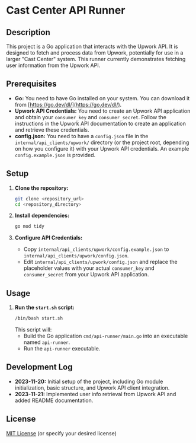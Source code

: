 # Cast Center API Runner

## Description

This project is a Go application that interacts with the Upwork API. It is designed to fetch and process data from Upwork, potentially for use in a larger "Cast Center" system.  This runner currently demonstrates fetching user information from the Upwork API.

## Prerequisites

*   **Go:** You need to have Go installed on your system. You can download it from [https://go.dev/dl/](https://go.dev/dl/).
*   **Upwork API Credentials:** You need to create an Upwork API application and obtain your `consumer_key` and `consumer_secret`. Follow the instructions in the Upwork API documentation to create an application and retrieve these credentials.
*   **config.json:**  You need to have a `config.json` file in the `internal/api_clients/upwork/` directory (or the project root, depending on how you configure it) with your Upwork API credentials. An example `config.example.json` is provided.

## Setup

1.  **Clone the repository:**
    ```bash
    git clone <repository_url>
    cd <repository_directory>
    ```

2.  **Install dependencies:**
    ```bash
    go mod tidy
    ```

3.  **Configure API Credentials:**
    *   Copy `internal/api_clients/upwork/config.example.json` to `internal/api_clients/upwork/config.json`.
    *   Edit `internal/api_clients/upwork/config.json` and replace the placeholder values with your actual `consumer_key` and `consumer_secret` from your Upwork API application.

## Usage

1.  **Run the `start.sh` script:**
    ```bash
    /bin/bash start.sh
    ```
    This script will:
    *   Build the Go application `cmd/api-runner/main.go` into an executable named `api-runner`.
    *   Run the `api-runner` executable.

## Development Log

*   **2023-11-20:** Initial setup of the project, including Go module initialization, basic structure, and Upwork API client integration.
*   **2023-11-21:** Implemented user info retrieval from Upwork API and added README documentation.

## License

[MIT License](LICENSE) (or specify your desired license)
